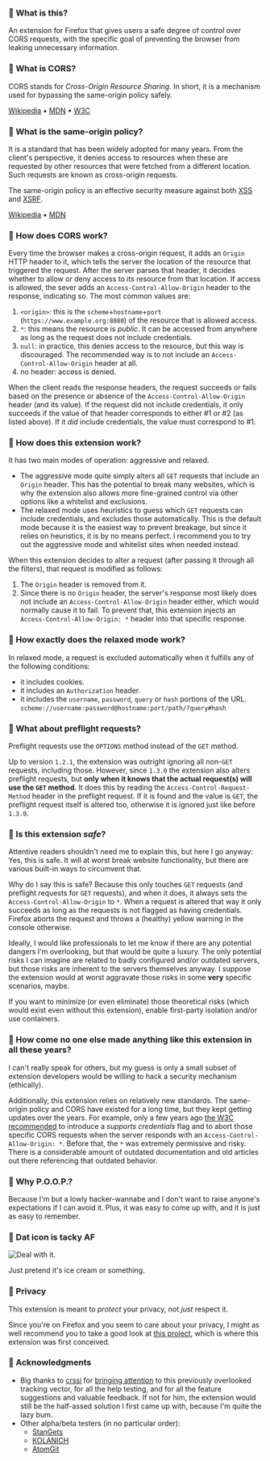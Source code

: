 ### 🔵 What is this?

An extension for Firefox that gives users a safe degree of control over CORS requests, with the specific goal of preventing the browser from leaking unnecessary information.

### 🔵 What is CORS?

CORS stands for *Cross-Origin Resource Sharing*. In short, it is a mechanism used for bypassing the same-origin policy safely.

[Wikipedia](https://en.wikipedia.org/wiki/Cross-origin_resource_sharing) ▪ [MDN](https://developer.mozilla.org/en-US/docs/Web/HTTP/CORS) ▪ [W3C](https://w3c.github.io/webappsec-cors-for-developers/)

### 🔵 What is the same-origin policy?

It is a standard that has been widely adopted for many years. From the client's perspective, it denies access to resources when these are requested by other resources that were fetched from a different location. Such requests are known as cross-origin requests. 

The same-origin policy is an effective security measure against both [XSS][XSS] and [XSRF][XSRF].

[Wikipedia](https://en.wikipedia.org/wiki/Same-origin_policy) ▪ [MDN](https://developer.mozilla.org/en-US/docs/Web/Security/Same-origin_policy)

### 🔵 How does CORS work?

Every time the browser makes a cross-origin request, it adds an `Origin` HTTP header to it, which tells the server the location of the resource that triggered the request. After the server parses that header, it decides whether to allow or deny access to its resource from that location. If access is allowed, the sever adds an `Access-Control-Allow-Origin` header to the response, indicating so. The most common values are:

1. `<origin>`: this is the `scheme`+`hostname`+`port` (`https://www.example.org:8080`) of the resource that is allowed access. 
2. `*`: this means the resource is *public*. It can be accessed from anywhere as long as the request does not include credentials.
3. `null`: in practice, this denies access to the resource, but this way is discouraged. The recommended way is to not include an `Access-Control-Allow-Origin` header at all.
4. no header: access is denied.

When the client reads the response headers, the request succeeds or fails based on the presence or absence of the `Access-Control-Allow-Origin` header (and its value). If the request did not include credentials, it only succeeds if the value of that header corresponds to either #1 or #2 (as listed above). If it *did* include credentials, the value must correspond to #1.

### 🔵 How does this extension work?

It has two main modes of operation: aggressive and relaxed.

- The aggressive mode quite simply alters all `GET` requests that include an `Origin` header. This has the potential to break many websites, which is why the extension also allows more fine-grained control via other options like a whitelist and exclusions.
- The relaxed mode uses heuristics to guess which `GET` requests can include credentials, and excludes those automatically. This is the default mode because it is the easiest way to prevent breakage, but since it relies on heuristics, it is by no means perfect. I recommend you to try out the aggressive mode and whitelist sites when needed instead.

When this extension decides to alter a request (after passing it through all the filters), that request is modified as follows:
1. The `Origin` header is removed from it.
2. Since there is no `Origin` header, the server's response most likely does not include an `Access-Control-Allow-Origin` header either, which would normally cause it to fail. To prevent that, this extension injects an `Access-Control-Allow-Origin: *` header into that specific response.

### 🔵 How exactly does the relaxed mode work?

In relaxed mode, a request is excluded automatically when it fulfills any of the following conditions:
- it includes cookies.
- it includes an `Authorization` header.
- it includes the `username`, `password`, `query` or `hash` portions of the URL. `scheme://username:password@hostname:port/path/?query#hash`

### 🔵 What about preflight requests?

Preflight requests use the `OPTIONS` method instead of the `GET` method.

Up to version `1.2.1`, the extension was outright ignoring all non-`GET` requests, including those. However, since `1.3.0` the extension also alters preflight requests, but **only when it knows that the actual request(s) will use the `GET` method**. It does this by reading the `Access-Control-Request-Method` header in the preflight request. If it is found and the value is `GET`, the preflight request itself is altered too, otherwise it is ignored just like before `1.3.0`.

### 🔵 Is this extension *safe*?

Attentive readers shouldn't need me to explain this, but here I go anyway: Yes, this is safe. It will at worst break website functionality, but there are various built-in ways to circumvent that.

Why do I say this is safe? Because this only touches `GET` requests (and preflight requests for `GET` requests), and when it does, it always sets the `Access-Control-Allow-Origin` to `*`. When a request is altered that way it only succeeds as long as the requests is not flagged as having credentials. Firefox aborts the request and throws a (healthy) yellow warning in the console otherwise.

Ideally, I would like professionals to let me know if there are any potential dangers I'm overlooking, but that would be quite a luxury. The only potential risks I can imagine are related to badly configured and/or outdated servers, but those risks are inherent to the servers themselves anyway. I suppose the extension would at worst aggravate those risks in some **very** specific scenarios, maybe.

If you want to minimize (or even eliminate) those theoretical risks (which would exist even without this extension), enable first-party isolation and/or use containers.

### 🔵 How come no one else made anything like this extension in all these years?

I can't really speak for others, but my guess is only a small subset of extension developers would be willing to hack a security mechanism (ethically).

Additionally, this extension relies on relatively new standards. The same-origin policy and CORS have existed for a long time, but they kept getting updates over the years. For example, only a few years ago [the W3C recommended][W3Creco] to introduce a *supports credentials* flag and to abort those specific CORS requests when the server responds with an `Access-Control-Allow-Origin: *`. Before that, the `*` was extremely permissive and risky. There is a considerable amount of outdated documentation and old articles out there referencing that outdated behavior.

### 🔵 Why P.O.O.P.?

Because I'm but a lowly hacker-wannabe and I don't want to raise anyone's expectations if I can avoid it. Plus, it was easy to come up with, and it is just as easy to remember.

### 🔵 Dat icon is tacky AF

![Deal with it.][DWI]

Just pretend it's ice cream or something.

### 🔵 Privacy
This extension is meant to *protect* your privacy, not *just* respect it. 

Since you're on Firefox and you seem to care about your privacy, I might as well recommend you to take a good look at [this project](https://github.com/ghacksuserjs/ghacks-user.js), which is where this extension was first conceived.

### 🔵 Acknowledgments
- Big thanks to [crssi](https://github.com/crssi) for [bringing attention][issue] to this previously overlooked tracking vector, for all the help testing, and for all the feature suggestions and valuable feedback. If not for him, the extension would still be the half-assed solution I first came up with, because I'm quite the lazy bum.
- Other alpha/beta testers (in no particular order):
  - [StanGets](https://github.com/StanGets)
  - [KOLANICH](https://github.com/KOLANICH)
  - [AtomGit](https://github.com/atomGit)


[XSS]: https://en.wikipedia.org/wiki/Cross-site_scripting
[XSRF]: https://en.wikipedia.org/wiki/Cross-site_request_forgery
[issue]: https://github.com/ghacksuserjs/ghacks-user.js/issues/509
[W3Creco]: https://www.w3.org/TR/cors/#supports-credentials
[DWI]: https://gist.githubusercontent.com/claustromaniac/f054061826ac71bf9e122edb2a313bc0/raw/edf025b5e3fb917177df890fefd15c70ead8b35c/dealwithit.gif
